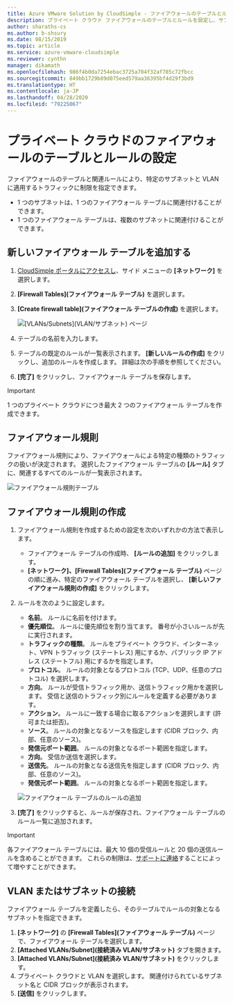 ```yaml
---
title: Azure VMware Solution by CloudSimple - ファイアウォールのテーブルとルールの設定
description: プライベート クラウド ファイアウォールのテーブルとルールを設定し、サブネットと VLAN でトラフィックを制限する方法について説明します。
author: sharaths-cs
ms.author: b-shsury
ms.date: 08/15/2019
ms.topic: article
ms.service: azure-vmware-cloudsimple
ms.reviewer: cynthn
manager: dikamath
ms.openlocfilehash: 986f4b0da7254ebac3725a704f32af785c72fbcc
ms.sourcegitcommit: 849bb1729b89d075eed579aa36395bf4d29f3bd9
ms.translationtype: HT
ms.contentlocale: ja-JP
ms.lasthandoff: 04/28/2020
ms.locfileid: "79225067"
---
```

# <a name="set-up-firewall-tables-and-rules-for-private-clouds"></a>プライベート クラウドのファイアウォールのテーブルとルールの設定

ファイアウォールのテーブルと関連ルールにより、特定のサブネットと VLAN に適用するトラフィックに制限を指定できます。

* 1 つのサブネットは、1 つのファイアウォール テーブルに関連付けることができます。
* 1 つのファイアウォール テーブルは、複数のサブネットに関連付けることができます。

## <a name="add-a-new-firewall-table"></a>新しいファイアウォール テーブルを追加する

1. [CloudSimple ポータルにアクセスし](access-cloudsimple-portal.md)、サイド メニューの **[ネットワーク]** を選択します。
2. **[Firewall Tables]\(ファイアウォール テーブル\)** を選択します。
3. **[Create firewall table]\(ファイアウォール テーブルの作成\)** を選択します。

    ![[VLANs/Subnets]\(VLAN/サブネット\) ページ](media/firewall-tables-page.png)

4. テーブルの名前を入力します。
5. テーブルの既定のルールが一覧表示されます。 **[新しいルールの作成]** をクリックし、追加のルールを作成します。 詳細は次の手順を参照してください。
6. **[完了]** をクリックし、ファイアウォール テーブルを保存します。

> [!IMPORTANT]
> 1 つのプライベート クラウドにつき最大 2 つのファイアウォール テーブルを作成できます。

## <a name="firewall-rules"></a>ファイアウォール規則

ファイアウォール規則により、ファイアウォールによる特定の種類のトラフィックの扱いが決定されます。 選択したファイアウォール テーブルの **[ルール]** タブに、関連するすべてのルールが一覧表示されます。

![ファイアウォール規則テーブル](media/firewall-rules-tab.png)

## <a name="create-a-firewall-rule"></a>ファイアウォール規則の作成

1. ファイアウォール規則を作成するための設定を次のいずれかの方法で表示します。
    * ファイアウォール テーブルの作成時、 **[ルールの追加]** をクリックします。
    * **[ネットワーク]、[Firewall Tables]\(ファイアウォール テーブル\)** ページの順に進み、特定のファイアウォール テーブルを選択し、 **[新しいファイアウォール規則の作成]** をクリックします。
2. ルールを次のように設定します。
    * **名前**。 ルールに名前を付けます。
    * **優先順位**。 ルールに優先順位を割り当てます。 番号が小さいルールが先に実行されます。
    * **トラフィックの種類**。 ルールをプライベート クラウド、インターネット、VPN トラフィック (ステートレス) 用にするか、パブリック IP アドレス (ステートフル) 用にするかを指定します。
    * **プロトコル**。 ルールの対象となるプロトコル (TCP、UDP、任意のプロトコル) を選択します。
    * **方向**。 ルールが受信トラフィック用か、送信トラフィック用かを選択します。 受信と送信のトラフィック別にルールを定義する必要があります。
    * **アクション**。 ルールに一致する場合に取るアクションを選択します (許可または拒否)。
    * **ソース**。 ルールの対象となるソースを指定します (CIDR ブロック、内部、任意のソース)。
    * **発信元ポート範囲**。 ルールの対象となるポート範囲を指定します。
    * **方向**。 受信か送信を選択します。
    * **送信先**。 ルールの対象となる送信先を指定します (CIDR ブロック、内部、任意のソース)。
    * **発信元ポート範囲**。 ルールの対象となるポート範囲を指定します。

    ![ファイアウォール テーブルのルールの追加](media/firewall-rule-create.png)

3. **[完了]** をクリックすると、ルールが保存され、ファイアウォール テーブルのルール一覧に追加されます。

> [!IMPORTANT]
> 各ファイアウォール テーブルには、最大 10 個の受信ルールと 20 個の送信ルールを含めることができます。 これらの制限は、[サポートに連絡](https://portal.azure.com/#blade/Microsoft_Azure_Support/HelpAndSupportBlade/newsupportrequest)することによって増やすことができます。

## <a name="attach-vlanssubnets"></a><a name="attach-vlans-subnet"></a>VLAN またはサブネットの接続

ファイアウォール テーブルを定義したら、そのテーブルでルールの対象となるサブネットを指定できます。

1. **[ネットワーク]** の **[Firewall Tables]\(ファイアウォール テーブル\)** ページで、ファイアウォール テーブルを選択します。
2. **[Attached VLANs/Subnet]\(接続済み VLAN/サブネット\)** タブを開きます。
3. **[Attached VLANs/Subnet]\(接続済み VLAN/サブネット\)** をクリックします。
4. プライベート クラウドと VLAN を選択します。 関連付けられているサブネット名と CIDR ブロックが表示されます。
5. **[送信]** をクリックします。
